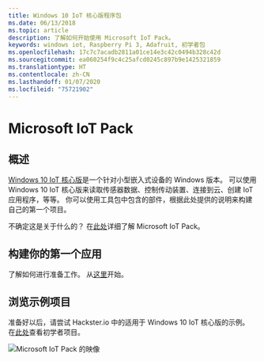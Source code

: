 ```yaml
---
title: Windows 10 IoT 核心版程序包
ms.date: 06/13/2018
ms.topic: article
description: 了解如何开始使用 Microsoft IoT Pack。
keywords: windows iot, Raspberry Pi 3, Adafruit, 初学者包
ms.openlocfilehash: 17c7c7acadb2811a01ce14e3c42c0494b328c42d
ms.sourcegitcommit: ea060254f9c4c25afcd0245c897b9e1425321859
ms.translationtype: HT
ms.contentlocale: zh-CN
ms.lasthandoff: 01/07/2020
ms.locfileid: "75721902"
---
```

# <a name="microsoft-iot-pack"></a>Microsoft IoT Pack

## <a name="overview"></a>概述
[Windows 10 IoT 核心版](../windows-iot-core.md)是一个针对小型嵌入式设备的 Windows 版本。 可以使用 Windows 10 IoT 核心版来读取传感器数据、控制传动装置、连接到云、创建 IoT 应用程序，等等。 你可以使用工具包中包含的部件，根据此处提供的说明来构建自己的第一个项目。

不确定这是关于什么的？  在[此处](https://www.adafruit.com/windows10iotpi2)详细了解 Microsoft IoT Pack。

## <a name="build-your-first-app"></a>构建你的第一个应用

了解如何进行准备工作。 从[这里](https://docs.microsoft.com/windows/iot-core/tutorials/quickstarter/devicesetup#using-the-iot-dashboard-raspberry-pi-minnowboard-nxp)开始。

## <a name="explore-sample-projects"></a>浏览示例项目

准备好以后，请尝试 Hackster.io 中的适用于 Windows 10 IoT 核心版的示例。 在[此处](https://github.com/ms-iot/adafruitsample/blob/master/README.md)查看初学者项目。

![Microsoft IoT Pack 的映像](../media/adafruitkit/pack.jpg)

